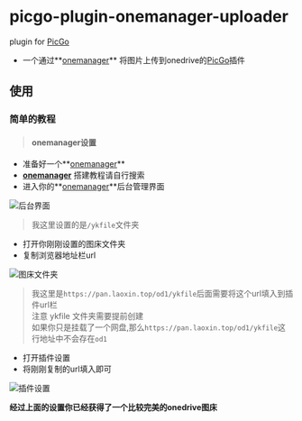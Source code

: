 # picgo-plugin-onemanager-uploader

plugin for [PicGo](https://github.com/Molunerfinn/PicGo)

- 一个通过**[onemanager](https://github.com/qkqpttgf/OneManager-php)** 将图片上传到onedrive的[PicGo](https://github.com/Molunerfinn/PicGo)插件

## 使用

### 简单的教程

> #### onemanager设置

- 准备好一个**[onemanager](https://github.com/qkqpttgf/OneManager-php)** 
- **[onemanager](https://github.com/qkqpttgf/OneManager-php)** 搭建教程请自行搜索
- 进入你的**[onemanager](https://github.com/qkqpttgf/OneManager-php)**后台管理界面

![后台界面](https://pan.laoxin.top/od1/ykfile/3f60a3e0db1fb0016b52c065a9099bb0.png)

> 我这里设置的是`/ykfile`文件夹

- 打开你刚刚设置的图床文件夹
- 复制浏览器地址栏url

![图床文件夹](https://pan.laoxin.top/od1/ykfile/ce1dcc30ee6091e4668613f76b2a46c4.png)

> 我这里是`https://pan.laoxin.top/od1/ykfile`后面需要将这个url填入到插件url栏<br>
> 注意 ykfile 文件夹需要提前创建<br>
> 如果你只是挂载了一个网盘,那么`https://pan.laoxin.top/od1/ykfile`这行地址中不会存在`od1`

- 打开插件设置
- 将刚刚复制的url填入即可

![插件设置](https://pan.laoxin.top/od1/ykfile/ccf7a5bf68f2e8567d6afc7a0633c033.png)

**经过上面的设置你已经获得了一个比较完美的onedrive图床**
